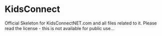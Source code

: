 # KidsConnect
Official Skeleton for KidsConnectNET.com and all files related to it. Please read the license - this is not available for public use...


